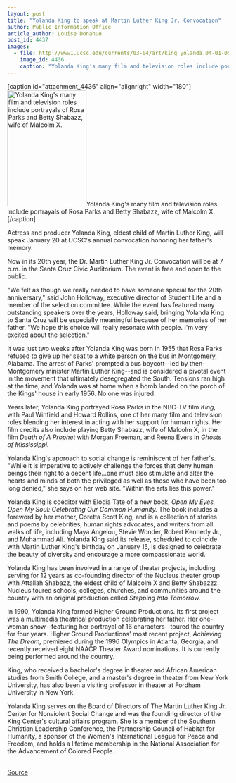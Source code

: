 ```yaml
---
layout: post
title: "Yolanda King to speak at Martin Luther King Jr. Convocation"
author: Public Information Office
article_author: Louise Donahue
post_id: 4437
images:
  - file: http://www1.ucsc.edu/currents/03-04/art/king_yolanda.04-01-05.180.jpg
    image_id: 4436
    caption: "Yolanda King's many film and television roles include portrayals of Rosa Parks and Betty Shabazz, wife of Malcolm X."
---
```


[caption id="attachment_4436" align="alignright" width="180"]<a href="http://dev-ucsc-news.pantheonsite.io/wp-content/uploads/2004/01/king_yolanda.04-01-05.180.jpg"><img class="size-full wp-image-4436" src="http://dev-ucsc-news.pantheonsite.io/wp-content/uploads/2004/01/king_yolanda.04-01-05.180.jpg" alt="Yolanda King's many film and television roles include portrayals of Rosa Parks and Betty Shabazz, wife of Malcolm X." width="180" height="264" /></a>Yolanda King's many film and television roles include portrayals of Rosa Parks and Betty Shabazz, wife of Malcolm X.[/caption]
<p>
  Actress and producer Yolanda King, eldest child of Martin Luther King, will speak January 20 at UCSC's annual convocation honoring her father's memory.
</p>
<p>
  Now in its 20th year, the Dr. Martin Luther King Jr. Convocation will be at 7 p.m. in the Santa Cruz Civic Auditorium. The event is free and open to the public.<br>
</p>
<p>
  "We felt as though we really needed to have someone special for the 20th anniversary," said John Holloway, executive director of Student Life and a member of the selection committee. While the event has featured many outstanding speakers over the years, Holloway said, bringing Yolanda King to Santa Cruz will be especially meaningful because of her memories of her father. "We hope this choice will really resonate with people. I'm very excited about the selection."<br>
</p>
<p>
  It was just two weeks after Yolanda King was born in 1955 that Rosa Parks refused to give up her seat to a white person on the bus in Montgomery, Alabama. The arrest of Parks' prompted a bus boycott--led by then-Montgomery minister Martin Luther King--and is considered a pivotal event in the movement that ultimately desegregated the South. Tensions ran high at the time, and Yolanda was at home when a bomb landed on the porch of the Kings' house in early 1956. No one was injured.<br>
</p>
<p>
  Years later, Yolanda King portrayed Rosa Parks in the NBC-TV film <i>King,</i> with Paul Winfield and Howard Rollins, one of her many film and television roles blending her interest in acting with her support for human rights. Her film credits also include playing Betty Shabazz, wife of Malcolm X, in the film <i>Death of A Prophet</i> with Morgan Freeman, and Reena Evers in <i>Ghosts of Mississippi.</i><br>
</p>
<p>
  Yolanda King's approach to social change is reminiscent of her father's. "While it is imperative to actively challenge the forces that deny human beings their right to a decent life...one must also stimulate and alter the hearts and minds of both the privileged as well as those who have been too long denied," she says on her web site. "Within the arts lies this power."<br>
</p>
<p>
  Yolanda King is coeditor with Elodia Tate of a new book, <i>Open My Eyes, Open My Soul: Celebrating Our Common Humanity.</i> The book includes a foreword by her mother, Coretta Scott King, and is a collection of stories and poems by celebrities, human rights advocates, and writers from all walks of life, including Maya Angelou, Stevie Wonder, Robert Kennedy Jr., and Muhammad Ali. Yolanda King said its release, scheduled to coincide with Martin Luther King's birthday on January 15, is designed to celebrate the beauty of diversity and encourage a more compassionate world.<br>
</p>
<p>
  Yolanda King has been involved in a range of theater projects, including serving for 12 years as co-founding director of the Nucleus theater group with Attallah Shabazz, the eldest child of Malcolm X and Betty Shabazzz. Nucleus toured schools, colleges, churches, and communities around the country with an original production called <i>Stepping Into Tomorrow.</i><br>
</p>
<p>
  In 1990, Yolanda King formed Higher Ground Productions. Its first project was a multimedia theatrical production celebrating her father. Her one-woman show--featuring her portrayal of 16 characters--toured the country for four years. Higher Ground Productions' most recent project, <i>Achieving The Dream,</i> premiered during the 1996 Olympics in Atlanta, Georgia, and recently received eight NAACP Theater Award nominations. It is currently being performed around the country.<br>
</p>
<p>
  King, who received a bachelor's degree in theater and African American studies from Smith College, and a master's degree in theater from New York University, has also been a visiting professor in theater at Fordham University in New York.<br>
</p>
<p>
  Yolanda King serves on the Board of Directors of The Martin Luther King Jr. Center for Nonviolent Social Change and was the founding director of the King Center's cultural affairs program. She is a member of the Southern Christian Leadership Conference, the Partnership Council of Habitat for Humanity, a sponsor of the Women's International League for Peace and Freedom, and holds a lifetime membership in the National Association for the Advancement of Colored People.<br>
  <br>
</p>
<p><a href="http://www1.ucsc.edu/currents/03-04/01-05/convocation.html" title="Permalink to convocation">Source</a></p>
